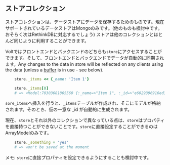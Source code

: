 ## ストアコレクション

ストアコレクションは、データストアにデータを保存するためのものです。現在サポートされているデータストアはMongoのみです。(他のものも検討中です。おそらく次はRethinkDBに対応するでしょう) ストアは他のコレクションとほとんど同じように利用することができます。

Voltではフロントエンドとバックエンドのどちらも```store```にアクセスすることができます。そして、フロントエンドとバックエンドでデータが自動的に同期されます。Any changes to the data in store will be reflected on any clients using the data (unless a [buffer](#buffers) is in use - see below).

```ruby
    store._items << {_name: 'Item 1'}

    store._items[0]
    # => <Model:70303681865560 {:_name=>"Item 1", :_id=>"e6029396916ed3a4fde84605"}>
```

```sore_items```へ挿入を行うと、```_items```テーブルが作成され、そこにモデルが格納されます。そのとき、仮の一意な _id が自動的に生成されます。

現在、```store```とそれ以外のコレクションで異なっている点は、```store```はプロパティを直接持つことができないことです。```store```に直接設定することができるのはArrayModelのみです。

```ruby
    store._something = 'yes'
    # => won't be saved at the moment
```

メモ: ```store```に直接プロパティを設定できるようにすることも検討中です。
